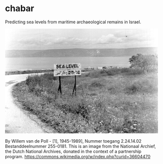 # chabar
Predicting sea levels from maritime archaeological remains in Israel.

![Sea Level at the Sea of Galilee](figures/sea_level_galilee.jpg)


By Willem van de Poll - [1], 1945-1989], Nummer toegang 2.24.14.02 Bestanddeelnummer 255-0181.
This is an image from the Nationaal Archief, the Dutch National Archives, donated in the context of a partnership program.
https://commons.wikimedia.org/w/index.php?curid=36604470
